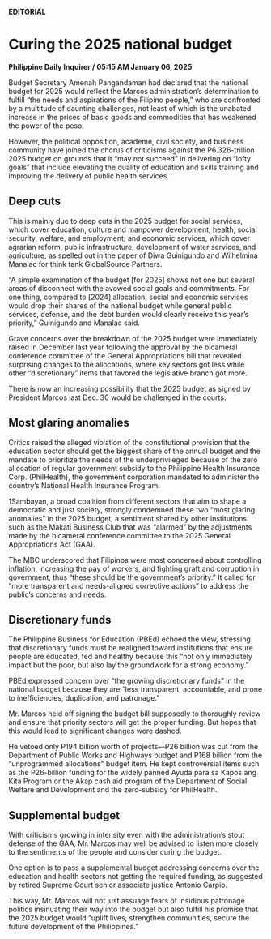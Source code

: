 **EDITORIAL**

# Curing the 2025 national budget

****Philippine Daily Inquirer / 05:15 AM January 06, 2025****

Budget Secretary Amenah Pangandaman had declared that the national budget for 2025 would reflect the Marcos administration’s determination to fulfill “the needs and aspirations of the Filipino people,” who are confronted by a multitude of daunting challenges, not least of which is the unabated increase in the prices of basic goods and commodities that has weakened the power of the peso.

However, the political opposition, academe, civil society, and business community have joined the chorus of criticisms against the P6.326-trillion 2025 budget on grounds that it “may not succeed” in delivering on “lofty goals” that include elevating the quality of education and skills training and improving the delivery of public health services.

## Deep cuts

This is mainly due to deep cuts in the 2025 budget for social services, which cover education, culture and manpower development, health, social security, welfare, and employment; and economic services, which cover agrarian reform, public infrastructure, development of water services, and agriculture, as spelled out in the paper of Diwa Guinigundo and Wilhelmina Manalac for think tank GlobalSource Partners.

“A simple examination of the budget [for 2025] shows not one but several areas of disconnect with the avowed social goals and commitments. For one thing, compared to [2024] allocation, social and economic services would drop their shares of the national budget while general public services, defense, and the debt burden would clearly receive this year’s priority,” Guinigundo and Manalac said.

Grave concerns over the breakdown of the 2025 budget were immediately raised in December last year following the approval by the bicameral conference committee of the General Appropriations bill that revealed surprising changes to the allocations, where key sectors got less while other “discretionary” items that favored the legislative branch got more.

There is now an increasing possibility that the 2025 budget as signed by President Marcos last Dec. 30 would be challenged in the courts.

## Most glaring anomalies

Critics raised the alleged violation of the constitutional provision that the education sector should get the biggest share of the annual budget and the mandate to prioritize the needs of the underprivileged because of the zero allocation of regular government subsidy to the Philippine Health Insurance Corp. (PhilHealth), the government corporation mandated to administer the country’s National Health Insurance Program.

1Sambayan, a broad coalition from different sectors that aim to shape a democratic and just society, strongly condemned these two “most glaring anomalies” in the 2025 budget, a sentiment shared by other institutions such as the Makati Business Club that was “alarmed” by the adjustments made by the bicameral conference committee to the 2025 General Appropriations Act (GAA).

The MBC underscored that Filipinos were most concerned about controlling inflation, increasing the pay of workers, and fighting graft and corruption in government, thus “these should be the government’s priority.” It called for “more transparent and needs-aligned corrective actions” to address the public’s concerns and needs.

## Discretionary funds

The Philippine Business for Education (PBEd) echoed the view, stressing that discretionary funds must be realigned toward institutions that ensure people are educated, fed and healthy because this “not only immediately impact but the poor, but also lay the groundwork for a strong economy.”

PBEd expressed concern over “the growing discretionary funds” in the national budget because they are “less transparent, accountable, and prone to inefficiencies, duplication, and patronage.”

Mr. Marcos held off signing the budget bill supposedly to thoroughly review and ensure that priority sectors will get the proper funding. But hopes that this would lead to significant changes were dashed.

He vetoed only P194 billion worth of projects—P26 billion was cut from the Department of Public Works and Highways budget and P168 billion from the “unprogrammed allocations” budget item. He kept controversial items such as the P26-billion funding for the widely panned Ayuda para sa Kapos ang Kita Program or the Akap cash aid program of the Department of Social Welfare and Development and the zero-subsidy for PhilHealth.

## Supplemental budget

With criticisms growing in intensity even with the administration’s stout defense of the GAA, Mr. Marcos may well be advised to listen more closely to the sentiments of the people and consider curing the budget.

One option is to pass a supplemental budget addressing concerns over the education and health sectors not getting the required funding, as suggested by retired Supreme Court senior associate justice Antonio Carpio.

This way, Mr. Marcos will not just assuage fears of insidious patronage politics insinuating their way into the budget but also fulfill his promise that the 2025 budget would “uplift lives, strengthen communities, secure the future development of the Philippines.”